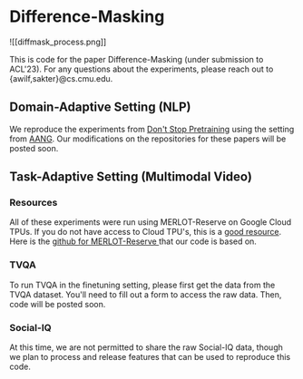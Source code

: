 # Difference-Masking

![[diffmask_process.png]]

This is code for the paper Difference-Masking (under submission to ACL'23). For any questions about the experiments, please reach out to {awilf,sakter}@cs.cmu.edu.

## Domain-Adaptive Setting (NLP)
We reproduce the experiments from [Don't Stop Pretraining](https://github.com/allenai/dont-stop-pretraining) using the setting from [AANG](https://arxiv.org/pdf/2205.14082.pdf).  Our modifications on the repositories for these papers will be posted soon.

## Task-Adaptive Setting (Multimodal Video)
### Resources
All of these experiments were run using MERLOT-Reserve on Google Cloud TPUs. If you do not have access to Cloud TPU's, this is a [good resource](https://sites.research.google/trc/about/). Here is the [github for MERLOT-Reserve ](https://github.com/rowanz/merlot_reserve)that our code is based on.

### TVQA
To run TVQA in the finetuning setting, please first get the data from the TVQA dataset. You'll need to fill out a form to access the raw data. Then, code will be posted soon.

### Social-IQ
At this time, we are not permitted to share the raw Social-IQ data, though we plan to process and release features that can be used to reproduce this code.
